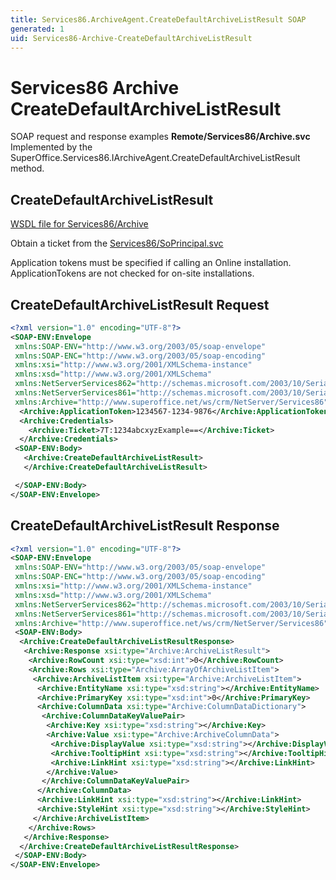 ```yaml
---
title: Services86.ArchiveAgent.CreateDefaultArchiveListResult SOAP
generated: 1
uid: Services86-Archive-CreateDefaultArchiveListResult
---
```


# Services86 Archive CreateDefaultArchiveListResult

SOAP request and response examples **Remote/Services86/Archive.svc**
Implemented by the <see cref="M:SuperOffice.Services86.IArchiveAgent.CreateDefaultArchiveListResult">SuperOffice.Services86.IArchiveAgent.CreateDefaultArchiveListResult</see> method.

## CreateDefaultArchiveListResult

[WSDL file for Services86/Archive](../Services86-Archive.md)

Obtain a ticket from the [Services86/SoPrincipal.svc](../SoPrincipal/index.md)

Application tokens must be specified if calling an Online installation. ApplicationTokens are not checked for on-site installations.

## CreateDefaultArchiveListResult Request

```xml
<?xml version="1.0" encoding="UTF-8"?>
<SOAP-ENV:Envelope
 xmlns:SOAP-ENV="http://www.w3.org/2003/05/soap-envelope"
 xmlns:SOAP-ENC="http://www.w3.org/2003/05/soap-encoding"
 xmlns:xsi="http://www.w3.org/2001/XMLSchema-instance"
 xmlns:xsd="http://www.w3.org/2001/XMLSchema"
 xmlns:NetServerServices862="http://schemas.microsoft.com/2003/10/Serialization/Arrays"
 xmlns:NetServerServices861="http://schemas.microsoft.com/2003/10/Serialization/"
 xmlns:Archive="http://www.superoffice.net/ws/crm/NetServer/Services86">
  <Archive:ApplicationToken>1234567-1234-9876</Archive:ApplicationToken>
  <Archive:Credentials>
    <Archive:Ticket>7T:1234abcxyzExample==</Archive:Ticket>
  </Archive:Credentials>
 <SOAP-ENV:Body>
   <Archive:CreateDefaultArchiveListResult>
   </Archive:CreateDefaultArchiveListResult>

 </SOAP-ENV:Body>
</SOAP-ENV:Envelope>

```

## CreateDefaultArchiveListResult Response

```xml
<?xml version="1.0" encoding="UTF-8"?>
<SOAP-ENV:Envelope
 xmlns:SOAP-ENV="http://www.w3.org/2003/05/soap-envelope"
 xmlns:SOAP-ENC="http://www.w3.org/2003/05/soap-encoding"
 xmlns:xsi="http://www.w3.org/2001/XMLSchema-instance"
 xmlns:xsd="http://www.w3.org/2001/XMLSchema"
 xmlns:NetServerServices862="http://schemas.microsoft.com/2003/10/Serialization/Arrays"
 xmlns:NetServerServices861="http://schemas.microsoft.com/2003/10/Serialization/"
 xmlns:Archive="http://www.superoffice.net/ws/crm/NetServer/Services86">
 <SOAP-ENV:Body>
  <Archive:CreateDefaultArchiveListResultResponse>
   <Archive:Response xsi:type="Archive:ArchiveListResult">
    <Archive:RowCount xsi:type="xsd:int">0</Archive:RowCount>
    <Archive:Rows xsi:type="Archive:ArrayOfArchiveListItem">
     <Archive:ArchiveListItem xsi:type="Archive:ArchiveListItem">
      <Archive:EntityName xsi:type="xsd:string"></Archive:EntityName>
      <Archive:PrimaryKey xsi:type="xsd:int">0</Archive:PrimaryKey>
      <Archive:ColumnData xsi:type="Archive:ColumnDataDictionary">
       <Archive:ColumnDataKeyValuePair>
        <Archive:Key xsi:type="xsd:string"></Archive:Key>
        <Archive:Value xsi:type="Archive:ArchiveColumnData">
         <Archive:DisplayValue xsi:type="xsd:string"></Archive:DisplayValue>
         <Archive:TooltipHint xsi:type="xsd:string"></Archive:TooltipHint>
         <Archive:LinkHint xsi:type="xsd:string"></Archive:LinkHint>
        </Archive:Value>
       </Archive:ColumnDataKeyValuePair>
      </Archive:ColumnData>
      <Archive:LinkHint xsi:type="xsd:string"></Archive:LinkHint>
      <Archive:StyleHint xsi:type="xsd:string"></Archive:StyleHint>
     </Archive:ArchiveListItem>
    </Archive:Rows>
   </Archive:Response>
  </Archive:CreateDefaultArchiveListResultResponse>
 </SOAP-ENV:Body>
</SOAP-ENV:Envelope>

```
